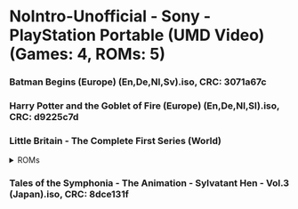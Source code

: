# NoIntro-Unofficial - Sony - PlayStation Portable (UMD Video) (Games: 4, ROMs: 5)
### Batman Begins (Europe) (En,De,Nl,Sv).iso, CRC: 3071a67c
### Harry Potter and the Goblet of Fire (Europe) (En,De,Nl,Sl).iso, CRC: d9225c7d
### Little Britain - The Complete First Series (World)
<details>
<summary>ROMs</summary>
Little Britain - The Complete First Series (World) (Disc 1).iso, CRC: 62024746

Little Britain - The Complete First Series (World) (Disc 2).iso, CRC: d9b09884

</details>

### Tales of the Symphonia - The Animation - Sylvatant Hen - Vol.3 (Japan).iso, CRC: 8dce131f
